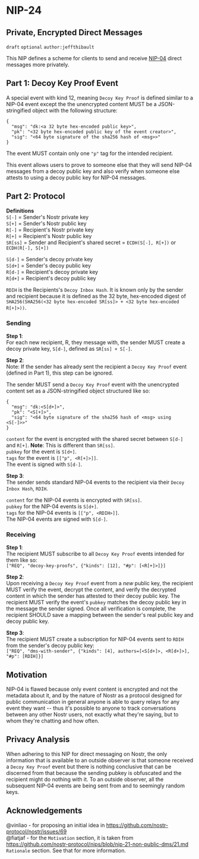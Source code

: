 NIP-24
======

Private, Encrypted Direct Messages
----------------------------------

`draft` `optional` `author:jeffthibault`

This NIP defines a scheme for clients to send and receive [NIP-04](https://github.com/nostr-protocol/nips/blob/master/04.md) direct messages more privately.

Part 1: Decoy Key Proof Event
-----------------------------

A special event with kind 12, meaning `Decoy Key Proof` is defined similar to a NIP-04 event except the the unencrypted content MUST be a JSON-stringified object with the following structure:
```
{
  "msg": "dk:<a 32 byte hex-encoded public key>",
  "pk": "<32 byte hex-encoded public key of the event creator>",
  "sig": "<64 byte signature of the sha256 hash of <msg>>"
}
```

The event MUST contain only one `"p"` tag for the intended recipient.

This event allows users to prove to someone else that they will send NIP-04 messages from a decoy public key and also verify when someone else attests to using a decoy public key for NIP-04 messages.  

Part 2: Protocol
----------------

**Definitions**<br>
`S[-]` = Sender's Nostr private key<br>
`S[+]` = Sender's Nostr public key<br>
`R[-]` = Recipient's Nostr private key<br>
`R[+]` = Recipient's Nostr public key<br>
`SR[ss]` = Sender and Recipient's shared secret = `ECDH(S[-], R[+])` or `ECDH(R[-], S[+])`<br>

`S[d-]` = Sender's decoy private key<br>
`S[d+]` = Sender's decoy public key<br>
`R[d-]` = Recipient's decoy private key<br>
`R[d+]` = Recipient's decoy public key<br>

`RDIH` is the Recipients's `Decoy Inbox Hash`. It is known only by the sender and recipient because it is defined as the 32 byte, hex-encoded digest of `SHA256(SHA256(<32 byte hex-encoded SR[ss]> + <32 byte hex-encoded R[+]>))`.

### Sending

**Step 1**:<br>
For each new recipient, R, they message with, the sender MUST create a decoy private key, `S[d-]`, defined as `SR[ss] + S[-]`.

**Step 2**:<br>
Note: If the sender has already sent the recipient a `Decoy Key Proof` event (defined in Part 1), this step can be ignored.

The sender MUST send a `Decoy Key Proof` event with the unencrypted content set as a JSON-stringified object structured like so:
```
{
  "msg": "dk:<S[d+]>",
  "pk": "<S[+]>",
  "sig": "<64 byte signature of the sha256 hash of <msg> using <S[-]>>"
}
```

`content` for the event is encrypted with the shared secret between `S[d-]` and `R[+]`. **Note**: This is different than `SR[ss]`.<br>
`pubkey` for the event is `S[d+]`.<br>
`tags` for the event is `[["p", <R[+]>]]`.<br>
The event is signed with `S[d-]`.<br>

**Step 3**:<br>
The sender sends standard NIP-04 events to the recipient via their `Decoy Inbox Hash`, `RDIH`.

`content` for the NIP-04 events is encrypted with `SR[ss]`.<br>
`pubkey` for the NIP-04 events is `S[d+]`.<br>
`tags` for the NIP-04 events is `[["p", <RDIH>]]`.<br>
The NIP-04 events are signed with `S[d-]`.<br>

### Receiving

**Step 1**:<br>
The recipient MUST subscribe to all `Decoy Key Proof` events intended for them like so:<br>
`["REQ", "decoy-key-proofs", {"kinds": [12], "#p": [<R[+]>]}]`

**Step 2**:<br>
Upon receiving a `Decoy Key Proof` event from a *new* public key, the recipient MUST verify the event, decrypt the content, and verify the decrypted content in which the sender has attested to their decoy public key. The recipient MUST verify the event's `pubkey` matches the decoy public key in the message the sender signed. Once all verification is complete, the recipient SHOULD save a mapping between the sender's real public key and decoy public key.

**Step 3**:<br>
The recipient MUST create a subscription for NIP-04 events sent to `RDIH` from the sender's decoy public key:<br>
`["REQ", "dms-with-sender", {"kinds": [4], authors=[<S[d+]>, <R[d+]>], "#p": [RDIH]}]`

Motivation
----------

NIP-04 is flawed because only event content is encrypted and not the metadata about it, and by the nature of Nostr as a protocol designed for public communication in general anyone is able to query relays for any event they want -- thus it's possible to anyone to track conversations between any other Nostr users, not exactly what they're saying, but to whom they're chatting and how often.

Privacy Analysis
----------------

When adhering to this NIP for direct messaging on Nostr, the only information that is available to an outside observer is that someone received a `Decoy Key Proof` event but there is nothing conclusive that can be discerned from that because the sending pubkey is obfuscated and the recipient might do nothing with it. To an outside observer, all the subsequent NIP-04 events are being sent from and to seemingly random keys.

Acknowledgements
----------------

@vinliao - for proposing an initial idea in https://github.com/nostr-protocol/nostr/issues/69<br>
@fiatjaf - for the `Motivation` section, it is taken from https://github.com/nostr-protocol/nips/blob/nip-21-non-public-dms/21.md `Rationale` section. See that for more information. 

